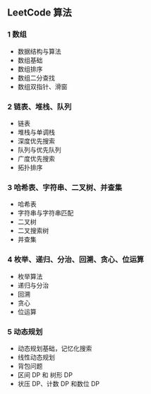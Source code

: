 ## LeetCode 算法

### 1 数组

* 数据结构与算法
* 数组基础
* 数组排序
* 数组二分查找
* 数组双指针、滑窗



### 2 链表、堆栈、队列

* 链表
* 堆栈与单调栈
* 深度优先搜索
* 队列与优先队列
* 广度优先搜索
* 拓扑排序




### 3 哈希表、字符串、二叉树、并查集

* 哈希表
* 字符串与字符串匹配
* 二叉树
* 二叉搜索树
* 并查集




### 4 枚举、递归、分治、回溯、贪心、位运算

* 枚举算法
* 递归与分治
* 回溯
* 贪心
* 位运算



### 5  动态规划

* 动态规划基础，记忆化搜索
* 线性动态规划
* 背包问题
* 区间 DP 和 树形 DP
* 状压 DP、计数 DP 和数位 DP


